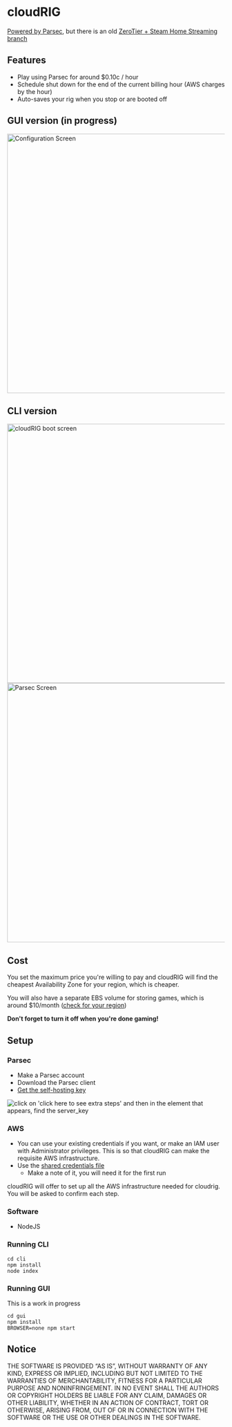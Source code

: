 # cloudRIG

[Powered by Parsec](https://parsec.tv), but there is an old [ZeroTier + Steam Home Streaming branch](https://github.com/williamparry/cloudRIG/tree/zerotier-steamstreaming)

## Features

* Play using Parsec for around $0.10c / hour
* Schedule shut down for the end of the current billing hour (AWS charges by the hour)
* Auto-saves your rig when you stop or are booted off

## GUI version (in progress)

<img width="600" alt="Configuration Screen" src="https://user-images.githubusercontent.com/348091/32979619-fbe44170-cc58-11e7-9428-747dd3a0f9fb.png">

## CLI version

<img width="600" alt="cloudRIG boot screen" src="https://user-images.githubusercontent.com/348091/31599523-1df1ff3e-b253-11e7-9afc-22b37d4cec04.png">
<img width="600" alt="Parsec Screen" src="https://user-images.githubusercontent.com/348091/31599767-06218612-b254-11e7-951e-5d9b4f9f106d.png">

## Cost

You set the maximum price you're willing to pay and cloudRIG will find the cheapest Availability Zone for your region, which is cheaper.

You will also have a separate EBS volume for storing games, which is around $10/month ([check for your region](https://calculator.s3.amazonaws.com/index.html))

**Don't forget to turn it off when you're done gaming!**

## Setup

### Parsec

* Make a Parsec account
* Download the Parsec client
* [Get the self-hosting key](https://parsec.tv/add-computer/own)

![click on 'click here to see extra steps' and then in the element that appears, find the server_key](https://user-images.githubusercontent.com/348091/32673294-ef117400-c64e-11e7-949f-a34344b1368e.jpg)

### AWS

* You can use your existing credentials if you want, or make an IAM user with Administrator privileges. This is so that cloudRIG can make the requisite AWS infrastructure.
* Use the [shared credentials file](http://docs.aws.amazon.com/sdk-for-javascript/v2/developer-guide/loading-node-credentials-shared.html)
    * Make a note of it, you will need it for the first run

cloudRIG will offer to set up all the AWS infrastructure needed for cloudrig. You will be asked to confirm each step.

### Software

* NodeJS

### Running CLI

    cd cli
    npm install
    node index

### Running GUI

This is a work in progress

    cd gui
    npm install
    BROWSER=none npm start

## Notice

THE SOFTWARE IS PROVIDED “AS IS”, WITHOUT WARRANTY OF ANY KIND, EXPRESS OR IMPLIED, INCLUDING BUT NOT LIMITED TO THE WARRANTIES OF MERCHANTABILITY, FITNESS FOR A PARTICULAR PURPOSE AND NONINFRINGEMENT. IN NO EVENT SHALL THE AUTHORS OR COPYRIGHT HOLDERS BE LIABLE FOR ANY CLAIM, DAMAGES OR OTHER LIABILITY, WHETHER IN AN ACTION OF CONTRACT, TORT OR OTHERWISE, ARISING FROM, OUT OF OR IN CONNECTION WITH THE SOFTWARE OR THE USE OR OTHER DEALINGS IN THE SOFTWARE.
